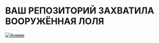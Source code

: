 # ВАШ РЕПОЗИТОРИЙ ЗАХВАТИЛА ВООРУЖЁННАЯ ЛОЛЯ
[![Аниме](https://i.imgur.com/PfM4lHj.jpg)](https://t.me/danbooru_popular_sfw)
